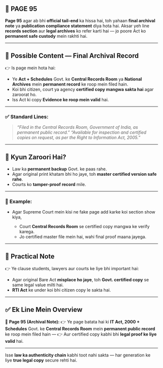 ## 📄 **PAGE 95**

**Page 95** agar ab bhi **official tail-end** ka hissa hai, toh yahaan **final archival note** ya **publication compliance statement** diya hota hai.
Aksar yeh line **records section** aur **legal archives** ko refer karti hai — jo poore Act ko **permanent safe custody** mein rakhti hai.

---

## 🔹 **Possible Content — Final Archival Record**

👉 Is page mein hota hai:

* Ye **Act + Schedules** Govt. ke **Central Records Room** ya **National Archives** mein **permanent record** ke roop mein filed hain.
* Koi bhi citizen, court ya agency **certified copy mangwa sakta hai** agar zaroorat ho.
* Iss Act ki copy **Evidence ke roop mein valid** hai.

---

### ✅ **Standard Lines:**

> *“Filed in the Central Records Room, Government of India, as permanent public record.”*
> *“Available for inspection and certified copies on request, as per the Right to Information Act, 2005.”*

---

## 🔹 **Kyun Zaroori Hai?**

* Law ka **permanent backup** Govt. ke paas rahe.
* Agar original print khatam bhi ho jaye, toh **master certified version safe rahe**.
* Courts ko **tamper-proof record** mile.

---

### 🧩 **Example:**

* Agar Supreme Court mein kisi ne fake page add karke koi section show kiya,

  * Court **Central Records Room** se certified copy mangwa ke verify karega.
  * Jo certified master file mein hai, wahi final proof maana jayega.

---

## 🔹 **Practical Note**

👉 Ye clause students, lawyers aur courts ke liye bhi important hai:

* Agar original Bare Act **misplace ho jaye**, toh **Govt. certified copy** se same legal value milti hai.
* **RTI Act** ke under koi bhi citizen copy le sakta hai.

---

## ✅ **Ek Line Mein Overview**

📌 **Page 95 (Archival Note):**
👉 Ye page batata hai ki **IT Act, 2000 + Schedules** Govt. ke **Central Records Room** mein **permanent public record** ke roop mein filed hain —
👉 Aur certified copy kabhi bhi **legal proof ke liye valid** hai.

---

Isse **law ka authenticity chain** kabhi toot nahi sakta — har generation ke liye **true legal copy** secure rehti hai.
